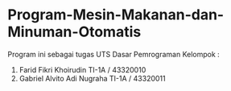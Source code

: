 # Program-Mesin-Makanan-dan-Minuman-Otomatis
Program ini sebagai tugas UTS Dasar Pemrograman
Kelompok :
1. Farid Fikri Khoirudin      TI-1A / 43320010
2. Gabriel Alvito Adi Nugraha TI-1A / 43320011
